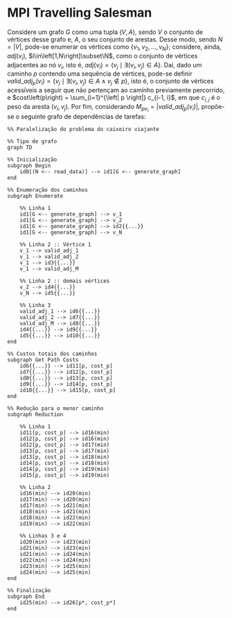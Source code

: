 # MPI Travelling Salesman

Considere um grafo $G$ como uma tupla $\left(V, A \right)$, sendo $V$ o conjunto de vértices desse grafo e, $A$, o seu conjunto de arestas. Desse modo, sendo $N = \left| V \right|$, pode-se enumerar os vértices como $\left\{ v_1, v_2, \dots, v_N \right\}$; considere, ainda, $adj(v_i)$, $i\in\left[1,N\right]\subset\N$, como o conjunto de vértices adjacentes ao nó $v_i$, isto é, $adj(v_i)=\left\{v_j \mid \exists \left( v_i, v_j \right) \in A \right\}$. Daí, dado um caminho $p$ contendo uma sequência de vértices, pode-se definir ${valid\_adj}_{p}(v_i) = \left\{ v_j \mid \exists \left( v_i, v_j \right) \in A  \land v_j \notin p \right\}$, isto é, o conjunto de vértices acessíveis a seguir que não pertençam ao caminho previamente percorrido, e $cost\left(p\right) = \sum_{i=1}^{\left| p \right|} c_{i-1, i}$, em que $c_{i,j}$ é o peso da aresta $\left( v_i, v_j \right)$. Por fim, considerando ${M}_{pv_i} = \left| {valid\_adj}_{p}(v_i) \right|$, propõe-se o seguinte grafo de dependências de tarefas:

```mermaid
%% Paralelização do problema do caixeiro viajante

%% Tipo de grafo
graph TD 

%% Inicialização
subgraph Begin
	id0[(N <-- read_data)] --> id1[G <-- generate_graph]
end

%% Enumeração dos caminhos
subgraph Enumerate

	%% Linha 1
	id1[G <-- generate_graph] --> v_1
	id1[G <-- generate_graph] --> v_2
	id1[G <-- generate_graph] --> id2{{...}}
	id1[G <-- generate_graph] --> v_N
	
	%% Linha 2 :: Vértice 1
	v_1 --> valid_adj_1
	v_1 --> valid_adj_2
	v_1 --> id3{{...}}
	v_1 --> valid_adj_M
	
	%% Linha 2 :: demais vértices
	v_2 --> id4{{...}}
	v_N --> id5{{...}}
	
	%% Linha 3
	valid_adj_1 --> id6{{...}}
	valid_adj_2 --> id7{{...}}
	valid_adj_M --> id8{{...}}
	id4{{...}} --> id9{{...}}
	id5{{...}} --> id10{{...}}
end

%% Custos totais dos caminhos
subgraph Get Path Costs
	id6{{...}} --> id11[p, cost_p]
	id7{{...}} --> id12[p, cost_p]
	id8{{...}} --> id13[p, cost_p]
	id9{{...}} --> id14[p, cost_p]
	id10{{...}} --> id15[p, cost_p]
end

%% Redução para o menor caminho
subgraph Reduction

	%% Linha 1
	id11[p, cost_p] --> id16(min)
	id12[p, cost_p] --> id16(min)
	id12[p, cost_p] --> id17(min)
	id13[p, cost_p] --> id17(min)
	id13[p, cost_p] --> id18(min)
	id14[p, cost_p] --> id18(min)
	id14[p, cost_p] --> id19(min)
	id15[p, cost_p] --> id19(min)
	
	%% Linha 2
	id16(min) --> id20(min)
	id17(min) --> id20(min)
	id17(min) --> id21(min)
	id18(min) --> id21(min)
	id18(min) --> id22(min)
	id19(min) --> id22(min)
	
	%% Linhas 3 e 4
	id20(min) --> id23(min)
	id21(min) --> id23(min)
	id21(min) --> id24(min)
	id22(min) --> id24(min)
	id23(min) --> id25(min)
	id24(min) --> id25(min)
end

%% Finalização
subgraph End
	id25(min) --> id26[p*, cost_p*]
end
```
